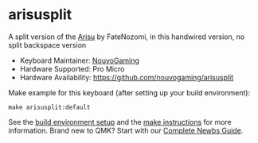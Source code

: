 # arisusplit

A split version of the [Arisu](https://github.com/FateNozomi/arisu-pcb) by FateNozomi, in this handwired version, no split backspace version

* Keyboard Maintainer: [NouvoGaming](https://github.com/nouvogaming)
* Hardware Supported:  Pro Micro
* Hardware Availability: https://github.com/nouvogaming/arisusplit

Make example for this keyboard (after setting up your build environment):

    make arisusplit:default

See the [build environment setup](https://docs.qmk.fm/#/getting_started_build_tools) and the [make instructions](https://docs.qmk.fm/#/getting_started_make_guide) for more information. Brand new to QMK? Start with our [Complete Newbs Guide](https://docs.qmk.fm/#/newbs).
